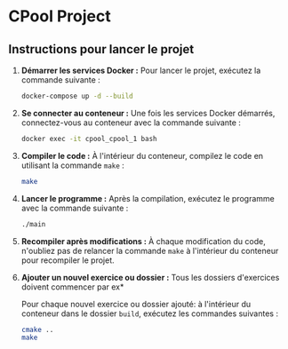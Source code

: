 # CPool Project

## Instructions pour lancer le projet

1. **Démarrer les services Docker :**
   Pour lancer le projet, exécutez la commande suivante :

   ```sh
   docker-compose up -d --build

   ```

2. **Se connecter au conteneur :**
   Une fois les services Docker démarrés, connectez-vous au conteneur avec la commande suivante :

   ```sh
   docker exec -it cpool_cpool_1 bash
   ```

3. **Compiler le code :**
   À l'intérieur du conteneur, compilez le code en utilisant la commande `make` :

   ```sh
   make
   ```

4. **Lancer le programme :**
   Après la compilation, exécutez le programme avec la commande suivante :

   ```sh
   ./main
   ```

5. **Recompiler après modifications :**
   À chaque modification du code, n'oubliez pas de relancer la commande `make` à l'intérieur du conteneur pour recompiler le projet.

6. **Ajouter un nouvel exercice ou dossier :**
   Tous les dossiers d'exercices doivent commencer par ex\*

   Pour chaque nouvel exercice ou dossier ajouté: à l'intérieur du conteneur dans le dossier `build`, exécutez les commandes suivantes :

   ```sh
   cmake ..
   make
   ```
